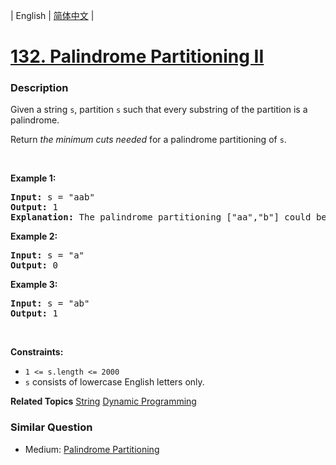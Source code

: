 | English | [简体中文](README.md) |

# [132. Palindrome Partitioning II](https://leetcode-cn.com/problems/palindrome-partitioning-ii)
 ### Description
<p>Given a string <code>s</code>, partition <code>s</code> such that every substring of the partition is a palindrome.</p>

<p>Return <em>the minimum cuts needed</em> for a palindrome partitioning of <code>s</code>.</p>

<p>&nbsp;</p>
<p><strong>Example 1:</strong></p>

<pre>
<strong>Input:</strong> s = &quot;aab&quot;
<strong>Output:</strong> 1
<strong>Explanation:</strong> The palindrome partitioning [&quot;aa&quot;,&quot;b&quot;] could be produced using 1 cut.
</pre>

<p><strong>Example 2:</strong></p>

<pre>
<strong>Input:</strong> s = &quot;a&quot;
<strong>Output:</strong> 0
</pre>

<p><strong>Example 3:</strong></p>

<pre>
<strong>Input:</strong> s = &quot;ab&quot;
<strong>Output:</strong> 1
</pre>

<p>&nbsp;</p>
<p><strong>Constraints:</strong></p>

<ul>
	<li><code>1 &lt;= s.length &lt;= 2000</code></li>
	<li><code>s</code> consists of lowercase English letters only.</li>
</ul>

**Related Topics**  [String](https://leetcode-cn.com/tag/string) [Dynamic Programming](https://leetcode-cn.com/tag/dynamic-programming) 

### Similar Question
 - Medium:	[Palindrome Partitioning](https://leetcode-cn.com/problems/palindrome-partitioning) 
